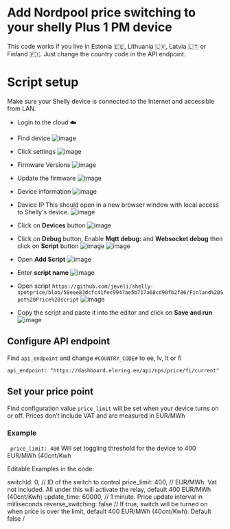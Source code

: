 
# Add Nordpool price switching to your shelly Plus 1 PM device
 
This code works if you live in Estonia 🇪🇪, Lithuania 🇱🇻, Latvia 🇱🇹 or Finland 🇫🇮. Just change the country code in the API endpoint.

# Script setup
Make sure your Shelly device is connected to the Internet and accessible from LAN.
* Login to the cloud ☁️
* Find device
 ![image](https://user-images.githubusercontent.com/7755806/203836506-48ee1dd3-49dc-4262-a608-3fc9b090dd90.png)

* Click settings
![image](https://user-images.githubusercontent.com/7755806/203836573-d62411d9-f7f4-453b-85c2-e163a4c0fc34.png)


* Firmware Versions
![image](https://user-images.githubusercontent.com/7755806/203836755-47bc89d3-2e3c-445e-9e67-9f4c6649ca57.png)


* Update the firmware
![image](https://user-images.githubusercontent.com/7755806/203836803-b2604006-a9bc-4917-9f43-a353f551965d.png)


* Device information
![image](https://user-images.githubusercontent.com/7755806/203836851-71542fc1-c9c5-41f3-91ad-8c9556fa8d26.png)


* Device IP
This should open in a new browser window with local access to Shelly's device.
![image](https://user-images.githubusercontent.com/7755806/203836905-7268bda2-faae-4927-b62e-2feba05750e4.png)

 
* Click on **Devices** button
![image](https://user-images.githubusercontent.com/7755806/203840748-ebfddbd4-154c-4ab4-85c2-509186f7627e.png)


* Click on **Debug** button, Enable **Mqtt debug:** and **Websocket debug** then click on **Script** button
![image](https://user-images.githubusercontent.com/7755806/203840793-38811213-aa09-41df-8700-d17215efe783.png)
![image](https://user-images.githubusercontent.com/7755806/203840914-16d16ab6-a3f6-4d73-977c-9a788999005f.png)



* Open **Add Script**
![image](https://user-images.githubusercontent.com/7755806/203840941-da0b549a-37f0-46c8-9a3d-0081177c4294.png)


* Enter **script name**
![image](https://user-images.githubusercontent.com/7755806/203841001-203a9b1b-c473-43d7-a74d-1f8992b2e966.png)


* Open script  `https://github.com/jeveli/shelly-spotprice/blob/58eee83dcfc41fec9947ae5b717a68cd90fb2f86/Finland%20Spot%20Price%20script`
![image](https://user-images.githubusercontent.com/7755806/203841254-18009801-bd18-4bb8-aa71-42d407df34cb.png)


* Copy the script and paste it into the editor and click on **Save and run**
![image](https://user-images.githubusercontent.com/7755806/203841322-be2f4df9-b34d-4037-998c-204766ff4476.png)


## Configure API endpoint
Find `api_endpoint` and change `#COUNTRY_CODE#` to ee, lv, lt or fi
```
api_endpoint: "https://dashboard.elering.ee/api/nps/price/fi/current"
```
 
## Set your price point
Find configuration value `price_limit` will be set when your device turns on or off. Prices don’t include VAT and are measured in EUR/MWh
### Example
```  price_limit: 400 ```
Will set toggling threshold for the device to 400 EUR/MWh (40cnt/Kwh

Editable Examples in the code:

 switchId: 0,             // ID of the switch to control
 price_limit: 400,        // EUR/MWh. Vat not included. All under this will activate the relay, default 400 EUR/MWh (40cnt/Kwh)
 update_time: 60000,      // 1 minute. Price update interval in milliseconds
 reverse_switching: false // If true, switch will be turned on when price is over the limit, default 400 EUR/MWh (40cnt/Kwh). Default false / 
